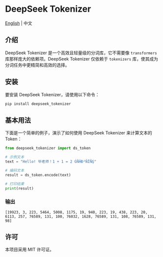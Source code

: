 # DeepSeek Tokenizer

[English](README.md) | 中文

## 介绍

DeepSeek Tokenizer 是一个高效且轻量级的分词库，它不需要像 `transformers` 库那样庞大的依赖项。DeepSeek Tokenizer 仅依赖于 `tokenizers` 库，使其成为分词任务中更精简和高效的选择。


## 安装

要安装 DeepSeek Tokenizer，请使用以下命令：

```bash
pip install deepseek_tokenizer
```


## 基本用法

下面是一个简单的例子，演示了如何使用 DeepSeek Tokenizer 来计算文本的 Token：

```python
from deepseek_tokenizer import ds_token

# 示例文本
text = "Hello! 毕老师！1 + 1 = 2 ĠÑĤÐ²ÑĬÑĢ"

# 编码文本
result = ds_token.encode(text)

# 打印结果
print(result)
```


### 输出

```
[19923, 3, 223, 5464, 5008, 1175, 19, 940, 223, 19, 438, 223, 20, 6113, 257, 76589, 131, 100, 76032, 1628, 76589, 131, 108, 76589, 131, 98]
```


## 许可

本项目采用 MIT 许可证。
